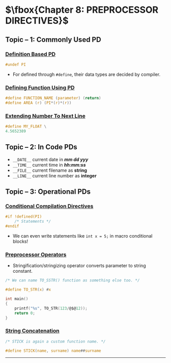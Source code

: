 # $\fbox{Chapter 8: PREPROCESSOR DIRECTIVES}$





## **Topic – 1: Commonly Used PD**

### <u>Definition Based PD</u>

```c
#undef PI
```

- For defined through `#define`, their data types are decided by compiler.


### <u>Defining Function Using PD</u>

```c
#define FUNCTION_NAME (parameter) (return)
#define AREA (r) (PI*(r)*(r))
```


### <u>Extending Number To Next Line</u>

```c
#define MY_FLOAT \
4.5652389
```



## **Topic – 2: In Code PDs**

- `__DATE__` current date in ***mm dd yyy***
- `__TIME__` current time in ***hh:mm:ss***
- `__FILE__` current filename as **string**
- `__LINE__` current line number as **integer**



## **Topic – 3: Operational PDs**

### <u>Conditional Compilation Directives</u>

```c
#if !defined(PI)
	/* Statements */
#endif
```

- We can even write statements like `int x = 5;` in macro conditional blocks!


### <u>Preprocessor Operators</u>

- Stringification/stringizing operator converts parameter to string constant.

```c
/* We can name TO_SSTR() function as something else too. */

#define TO_STR(x) #x

int main()
{
	printf("%s", TO_STR(123/@$@12));
	return 0;
}
```


### <u>String Concatenation</u>

```c
/* STICK is again a custom function name. */

#define STICK(name, surname) name##surname
```

---

